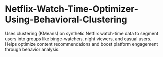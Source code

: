# Netflix-Watch-Time-Optimizer-Using-Behavioral-Clustering
Uses clustering (KMeans) on synthetic Netflix watch-time data to segment users into groups like binge-watchers, night viewers, and casual users. Helps optimize content recommendations and boost platform engagement through behavior analysis.
